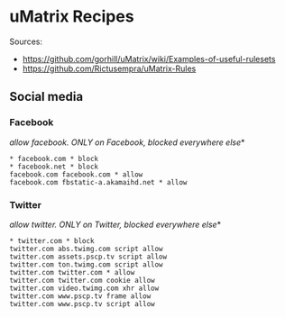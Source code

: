 # uMatrix Recipes

Sources:
- https://github.com/gorhill/uMatrix/wiki/Examples-of-useful-rulesets
- https://github.com/Rictusempra/uMatrix-Rules

## Social media

### Facebook

**allow facebook.* ONLY on Facebook, blocked everywhere else**

```
* facebook.com * block
* facebook.net * block
facebook.com facebook.com * allow
facebook.com fbstatic-a.akamaihd.net * allow
```

### Twitter

**allow twitter.* ONLY on Twitter, blocked everywhere else**

```
* twitter.com * block
twitter.com abs.twimg.com script allow
twitter.com assets.pscp.tv script allow
twitter.com ton.twimg.com script allow
twitter.com twitter.com * allow
twitter.com twitter.com cookie allow
twitter.com video.twimg.com xhr allow
twitter.com www.pscp.tv frame allow
twitter.com www.pscp.tv script allow
```
